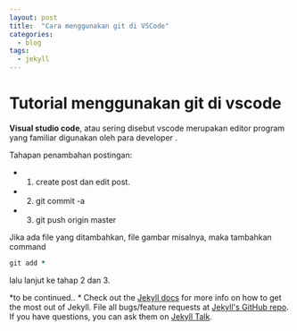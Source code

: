 ```yaml
---
layout: post
title:  "Cara menggunakan git di VSCode"
categories:
  - blog
tags:
  - jekyll
---
```


# Tutorial menggunakan git di vscode

**Visual studio code**, atau sering disebut vscode merupakan editor program yang familiar digunakan oleh para developer .

Tahapan penambahan postingan:
* 1. create post dan edit post.
* 2. git commit -a
* 3. git push origin master

Jika ada file yang ditambahkan, file gambar misalnya, maka tambahkan command 
```ruby
git add * 
```
lalu lanjut ke tahap 2 dan 3. 

*to be continued.. *
Check out the [Jekyll docs][jekyll-docs] for more info on how to get the most out of Jekyll. File all bugs/feature requests at [Jekyll's GitHub repo][jekyll-gh]. If you have questions, you can ask them on [Jekyll Talk][jekyll-talk].

[jekyll-docs]: http://jekyllrb.com/docs/home
[jekyll-gh]:   https://github.com/jekyll/jekyll
[jekyll-talk]: https://talk.jekyllrb.com/